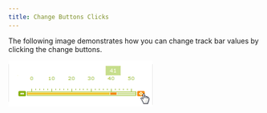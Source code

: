 ```yaml
---
title: Change Buttons Clicks
---
```

The following image demonstrates how you can change track bar values by clicking the change buttons.

![ASPxTrackBar_Change_Buttons_Clicks](../../../images/Img16531.gif)